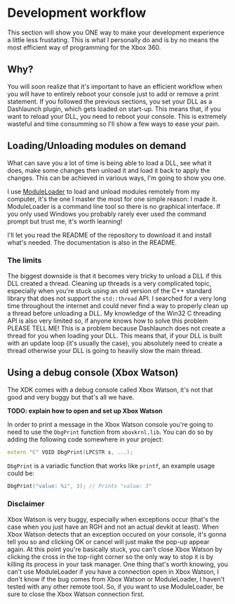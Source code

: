 # Development workflow
This section will show you ONE way to make your development experience a little less frustating. This is what I personally do and is by no means the most efficient way of programming for the Xbox 360.

## Why?
You will soon realize that it's important to have an efficient workflow when you will have to entirely reboot your console just to add or remove a print statement. If you followed the previous sections, you set your DLL as a Dashlaunch plugin, which gets loaded on start-up. This means that, if you want to reload your DLL, you need to reboot your console. This is extremely wasteful and time consumming so I'll show a few ways to ease your pain.

## Loading/Unloading modules on demand
What can save you a lot of time is being able to load a DLL, see what it does, make some changes then unload it and load it back to apply the changes. This can be achieved in various ways, I'm going to show you one.

I use [ModuleLoader](https://github.com/ClementDreptin/ModuleLoader) to load and unload modules remotely from my computer, it's the one I master the most for one simple reason: I made it. ModuleLoader is a command line tool so there is no graphical interface. If you only used Windows you probably rarely ever used the command prompt but trust me, it's worth learning!

I'll let you read the README of the repository to download it and install what's needed. The documentation is also in the README.

### The limits
The biggest downside is that it becomes very tricky to unload a DLL if this DLL created a thread. Cleaning up threads is a very complicated topic, especially when you're stuck using an old version of the C++ standard library that does not support the `std::thread` API. I searched for a very long time throughout the internet and could never find a way to properly clean up a thread before unloading a DLL. My knowledge of the Win32 C threading API is also very limited so, if anyone knows how to solve this problem PLEASE TELL ME!
This is a problem because Dashlaunch does not create a thread for you when loading your DLL. This means that, if your DLL is built with an update loop (it's usually the case), you absolutely need to create a thread otherwise your DLL is going to heavily slow the main thread.

## Using a debug console (Xbox Watson)
The XDK comes with a debug console called Xbox Watson, it's not that good and very buggy but that's all we have.

**TODO: explain how to open and set up Xbox Watson**

In order to print a message in the Xbox Watson console you're going to need to use the `DbgPrint` function from `xboxkrnl.lib`. You can do so by adding the following code somewhere in your project:
```C++
extern "C" VOID DbgPrint(LPCSTR s, ...);
```
`DbgPrint` is a variadic function that works like `printf`, an example usage could be:
```C++
DbgPrint("value: %i", 3); // Prints "value: 3"
```

### Disclaimer
Xbox Watson is very buggy, especially when exceptions occur (that's the case when you just have an RGH and not an actual devkit at least). When Xbox Watson detects that an exception occured on your console, it's gonna tell you so and clicking OK or cancel will just make the pop-up appear again. At this point you're basically stuck, you can't close Xbox Watson by clicking the cross in the top-right corner so the only way to stop it is by killing its process in your task manager.
One thing that's worth knowing, you can't use ModuleLoader if you have a connection open in Xbox Watson, I don't know if the bug comes from Xbox Watson or ModuleLoader, I haven't tested with any other remote tool. So, if you want to use ModuleLoader, be sure to close the Xbox Watson connection first.
